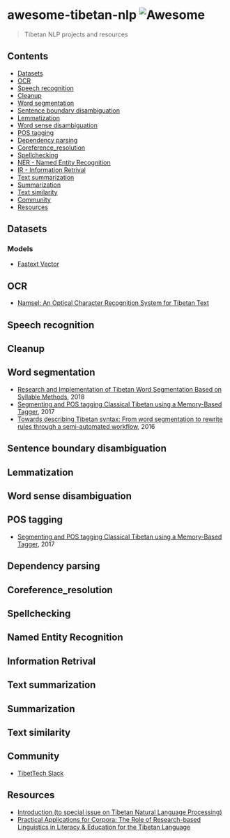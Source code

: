 # awesome-tibetan-nlp ![Awesome](https://cdn.rawgit.com/sindresorhus/awesome/d7305f38d29fed78fa85652e3a63e154dd8e8829/media/badge.svg)

> Tibetan NLP projects and resources

## Contents
- [Datasets](#Datasets)
- [OCR](#OCR)
- [Speech recognition](#Speech-recognition)
- [Cleanup](#Cleanup)
- [Word segmentation](#Word-segmentation)
- [Sentence boundary disambiguation](#Sentence-boundary-disambiguation)
- [Lemmatization](#Lemmatization)
- [Word sense disambiguation](#Word-sense-disambiguation)
- [POS tagging](#POS-tagging)
- [Dependency parsing](#Dependency-parsing)
- [Coreference_resolution](#Coreference-resolution)
- [Spellchecking](#Spellchecking)
- [NER - Named Entity Recognition](#Named-Entity-Recognition)
- [IR - Information Retrival](#Information-Retrival)
- [Text summarization](#Text-summarization)
- [Summarization](#Summarization)
- [Text similarity](#Text-similarity)
- [Community](#community)
- [Resources](#resources)

## Datasets

### Models
- [Fastext Vector](https://fasttext.cc/docs/en/crawl-vectors.html)

## OCR
- [Namsel: An Optical Character Recognition System for Tibetan Text](https://escholarship.org/uc/item/6d5781k5)

## Speech recognition

## Cleanup

## Word segmentation
- [Research and Implementation of Tibetan Word Segmentation Based on Syllable Methods](https://www.researchgate.net/publication/324086486_Research_and_Implementation_of_Tibetan_Word_Segmentation_Based_on_Syllable_Methods), 2018
- [Segmenting and POS tagging Classical Tibetan using a Memory-Based Tagger](https://escholarship.org/uc/item/8b83z79n), 2017
- [Towards describing Tibetan syntax: From word segmentation to rewrite rules through a semi-automated workflow](https://escholarship.org/uc/item/3q29t25v), 2016

## Sentence boundary disambiguation

## Lemmatization

## Word sense disambiguation

## POS tagging
- [Segmenting and POS tagging Classical Tibetan using a Memory-Based Tagger](https://escholarship.org/uc/item/8b83z79n), 2017

## Dependency parsing

## Coreference_resolution

## Spellchecking

## Named Entity Recognition

## Information Retrival

## Text summarization

## Summarization

## Text similarity

## Community

- [TibetTech Slack](https://tibettech.slack.com)

## Resources
- [Introduction (to special issue on Tibetan Natural Language Processing)](https://www.researchgate.net/publication/305776014_Introduction_to_special_issue_on_Tibetan_Natural_Language_Processing)
- [Practical Applications for Corpora: The Role of Research-based Linguistics in Literacy & Education for the Tibetan Language](https://escholarship.org/uc/item/4qn512vh)
